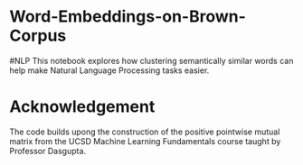 # Word-Embeddings-on-Brown-Corpus
#NLP
This notebook explores how clustering semantically similar words can help make Natural Language Processing tasks easier. 

# Acknowledgement

The code builds upong the construction of the positive pointwise mutual matrix from the UCSD Machine Learning Fundamentals course taught by Professor Dasgupta. 
